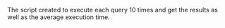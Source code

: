 The script created to execute each query 10 times and get the results as well as the average execution time.
